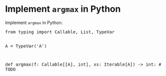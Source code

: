 # Implement `argmax` in Python

Implement `argmax` in Python.

<div id='code'><pre id='editor'>from typing import Callable, List, TypeVar

A = TypeVar(&#x27;A&#x27;)

def argmax(f: Callable[[A], int], xs: Iterable[A]) -&gt; int:
    # TODO</pre></div>
